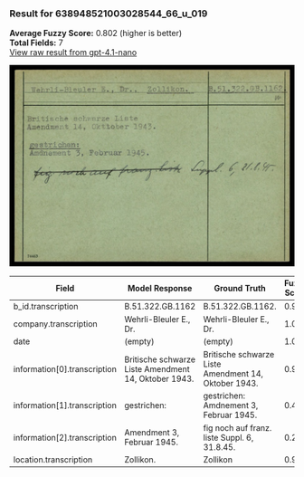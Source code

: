 ### Result for 638948521003028544_66_u_019
**Average Fuzzy Score:** 0.802 (higher is better)<br>
**Total Fields:** 7<br>
[View raw result from gpt-4.1-nano](https://github.com/RISE-UNIBAS/humanities_data_benchmark/blob/main/results/2025-10-24/T0308/request_T0308_638948521003028544_66_u_019.json)

<img src="https://github.com/RISE-UNIBAS/humanities_data_benchmark/blob/main/benchmarks/blacklist/images/638948521003028544_66_u_019.jpg?raw=true" alt="638948521003028544_66_u_019" width="600px">

| Field | Model Response | Ground Truth | Fuzzy Score | Match |
|-------|----------------|--------------|-------------|-------|
| b_id.transcription | B.51.322.GB.1162 | B.51.322.GB.1162. | 0.970 | ✅ |
| company.transcription | Wehrli-Bleuler E., Dr. | Wehrli-Bleuler E., Dr. | 1.000 | ✅ |
| date | (empty) | (empty) | 1.000 | ✅ |
| information[0].transcription | Britische schwarze Liste Amendment 14, Oktober 1943. | Britische schwarze Liste<br>Amendment 14, Oktober 1943. | 0.981 | ✅ |
| information[1].transcription |  gestrichen: | gestrichen:<br>Amdnement 3, Februar 1945. | 0.440 | ❌ |
| information[2].transcription | Amendment 3, Februar 1945. | fig noch auf franz. liste Suppl. 6, 31.8.45. | 0.286 | ❌ |
| location.transcription | Zollikon. | Zollikon | 0.941 | ✅ |
